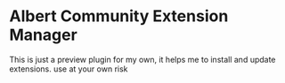# Albert Community Extension Manager

This is just a preview plugin for my own, it helps me to install and update extensions. use at your own risk

